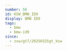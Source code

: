 ```yaml
---
number: 56
id: KSW_BMW_ID9
display: BMW ID9
tags:
  - bmw
  - bmw-id9
since:
  - zxw/gt7/20250325gt_ksw
---
```

